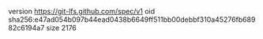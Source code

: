version https://git-lfs.github.com/spec/v1
oid sha256:e47ad054b097b44ead0438b6649ff511bb00debbf310a45276fb68982c6194a7
size 2176
